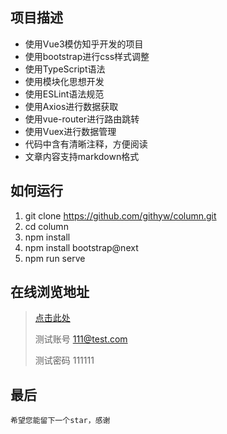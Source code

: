 ## 项目描述

* 使用Vue3模仿知乎开发的项目
* 使用bootstrap进行css样式调整
* 使用TypeScript语法
* 使用模块化思想开发
* 使用ESLint语法规范
* 使用Axios进行数据获取
* 使用vue-router进行路由跳转
* 使用Vuex进行数据管理
* 代码中含有清晰注释，方便阅读
* 文章内容支持markdown格式

## 如何运行

1. git clone https://github.com/githyw/column.git
2. cd column
3. npm install
4. npm install bootstrap@next
5. npm run serve

## 在线浏览地址


> [点击此处](https://keygit.com/)
>
> 测试账号 111@test.com
>
> 测试密码 111111

## 最后
`希望您能留下一个star，感谢`
